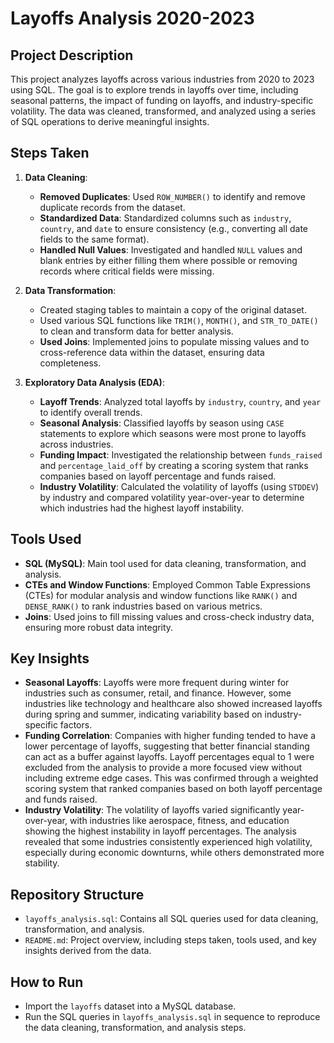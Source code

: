 # Layoffs Analysis 2020-2023

## Project Description
This project analyzes layoffs across various industries from 2020 to 2023 using SQL. The goal is to explore trends in layoffs over time, including seasonal patterns, the impact of funding on layoffs, and industry-specific volatility. The data was cleaned, transformed, and analyzed using a series of SQL operations to derive meaningful insights.

## Steps Taken

1. **Data Cleaning**:
   - **Removed Duplicates**: Used `ROW_NUMBER()` to identify and remove duplicate records from the dataset.
   - **Standardized Data**: Standardized columns such as `industry`, `country`, and `date` to ensure consistency (e.g., converting all date fields to the same format).
   - **Handled Null Values**: Investigated and handled `NULL` values and blank entries by either filling them where possible or removing records where critical fields were missing.

2. **Data Transformation**:
   - Created staging tables to maintain a copy of the original dataset.
   - Used various SQL functions like `TRIM()`, `MONTH()`, and `STR_TO_DATE()` to clean and transform data for better analysis.
   - **Used Joins**: Implemented joins to populate missing values and to cross-reference data within the dataset, ensuring data completeness.

3. **Exploratory Data Analysis (EDA)**:
   - **Layoff Trends**: Analyzed total layoffs by `industry`, `country`, and `year` to identify overall trends.
   - **Seasonal Analysis**: Classified layoffs by season using `CASE` statements to explore which seasons were most prone to layoffs across industries.
   - **Funding Impact**: Investigated the relationship between `funds_raised` and `percentage_laid_off` by creating a scoring system that ranks companies based on layoff percentage and funds raised.
   - **Industry Volatility**: Calculated the volatility of layoffs (using `STDDEV`) by industry and compared volatility year-over-year to determine which industries had the highest layoff instability.

## Tools Used
- **SQL (MySQL)**: Main tool used for data cleaning, transformation, and analysis.
- **CTEs and Window Functions**: Employed Common Table Expressions (CTEs) for modular analysis and window functions like `RANK()` and `DENSE_RANK()` to rank industries based on various metrics.
- **Joins**: Used joins to fill missing values and cross-check industry data, ensuring more robust data integrity.

## Key Insights
- **Seasonal Layoffs**: Layoffs were more frequent during winter for industries such as consumer, retail, and finance. However, some industries like technology and healthcare also showed increased layoffs during spring and summer, indicating variability based on industry-specific factors.
- **Funding Correlation**: Companies with higher funding tended to have a lower percentage of layoffs, suggesting that better financial standing can act as a buffer against layoffs. Layoff percentages equal to 1 were excluded from the analysis to provide a more focused view without including extreme edge cases. This was confirmed through a weighted scoring system that ranked companies based on both layoff percentage and funds raised.
- **Industry Volatility**: The volatility of layoffs varied significantly year-over-year, with industries like aerospace, fitness, and education showing the highest instability in layoff percentages. The analysis revealed that some industries consistently experienced high volatility, especially during economic downturns, while others demonstrated more stability.

## Repository Structure
- `layoffs_analysis.sql`: Contains all SQL queries used for data cleaning, transformation, and analysis.
- `README.md`: Project overview, including steps taken, tools used, and key insights derived from the data.

## How to Run
- Import the `layoffs` dataset into a MySQL database.
- Run the SQL queries in `layoffs_analysis.sql` in sequence to reproduce the data cleaning, transformation, and analysis steps.
